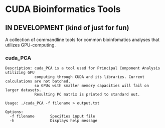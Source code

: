 # CUDA Bioinformatics Tools

## IN DEVELOPMENT (kind of just for fun)

A collection of commandline tools for common bioinfomatics analyses that utilizes GPU-computing.


### cuda_PCA

```
Description: cuda_PCA is a tool used for Principal Component Analysis utilizing GPU 
             computing through CUDA and its libraries. Current calculations are not batched,
             so GPUs with smaller memory capacities will fail on larger datasets.
             Resulting PC matrix is printed to standard out.

Usage: ./cuda_PCA -f filename > output.txt

Options:
  -f filename       Specifies input file
  -h                Displays help message
```

